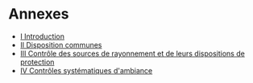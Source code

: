 # Annexes

- [I Introduction](i)
- [II Disposition communes](ii)
- [III Contrôle des sources de rayonnement et de leurs dispositions de protection](iii)
- [IV Contrôles systématiques d'ambiance](iv)
